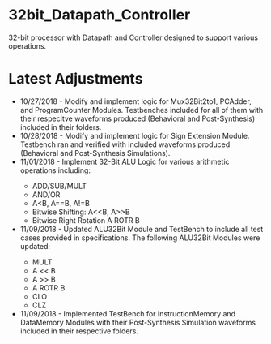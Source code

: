 # 32bit_Datapath_Controller
32-bit processor with Datapath and Controller designed to support various operations.


<h1> Latest Adjustments </h1>
<ul>

  <li> 10/27/2018 - Modify and implement logic for Mux32Bit2to1, PCAdder, and ProgramCounter Modules. Testbenches included for all of them with their respecitve waveforms produced (Behavioral and Post-Synthesis) included in their folders. </li>
  <li> 10/28/2018 - Modify and implement logic for Sign Extension Module. Testbench ran and verified with included waveforms produced (Behavioral and Post-Synthesis Simulations). </li>
  <li> 11/01/2018 - Implement 32-Bit ALU Logic for various arithmetic operations including: </li>
  <ul>
    <li> ADD/SUB/MULT </li>
    <li> AND/OR </li>
    <li> A&ltB, A==B, A!=B </li>
    <li> Bitwise Shifting: A&lt&ltB, A&gt&gtB </li>
    <li> Bitwise Right Rotation A ROTR B </li>
  </ul>
  <li> 11/09/2018 - Updated ALU32Bit Module and TestBench to include all test cases provided in specifications. The following ALU32Bit Modules were updated: </li>
  <ul>
    <li> MULT </li>
    <li> A << B </li>
    <li> A >> B </li>
    <li> A ROTR B </li>
    <li> CLO </li>
    <li> CLZ </li>
  </ul>
  <li> 11/09/2018 - Implemented TestBench for InstructionMemory and DataMemory Modules with their Post-Synthesis Simulation waveforms included in their respective folders. </li>

</ul>
